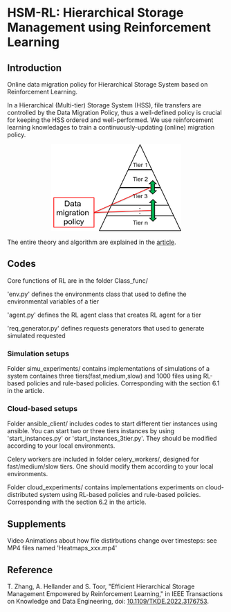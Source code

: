# HSM-RL: Hierarchical Storage Management using Reinforcement Learning

## Introduction

Online data migration policy for Hierarchical Storage System based on Reinforcement Learning. 

In a Hierarchical (Multi-tier) Storage System (HSS), file transfers are controlled by the Data Migration Policy, thus a well-defined policy is crucial for keeping the HSS ordered and well-performed. We use reinforcement learning knowledages to train a continuously-updating (online) migration policy.

<div  align="center">
<img src="https://github.com/JSFRi/HSM-RL/blob/main/HSS.png" width = "300" height = "200" alt="HSS" />
</div>

The entire theory and algorithm are explained in the [article](https://doi.org/10.1109/TKDE.2022.3176753).

## Codes

Core functions of RL are in the folder Class_func/

'env.py' defines the environments class that used to define the environmental variables of a tier

'agent.py' defines the RL agent class that creates RL agent for a tier

'req_generator.py' defines requests generators that used to generate simulated requested

### Simulation setups

Folder simu_experiments/ contains implementations of simulations of a system containes three tiers(fast,medium,slow) and 1000 files using RL-based policies and rule-based policies. Corresponding with the section 6.1 in the article.

### Cloud-based setups
Folder ansible_client/ includes codes to start different tier instances using ansible. You can start two or three tiers instances by using 'start_instances.py' or 'start_instances_3tier.py'. They should be modified according to your local environments.

Celery workers are included in folder celery_workers/, designed for fast/medium/slow tiers. One should modify them according to your local environments.

Folder cloud_experiments/ contains implementations experiments on cloud-distributed system using RL-based policies and rule-based policies. Corresponding with the section 6.2 in the article.

## Supplements
Video Animations about how file distirbutions change over timesteps: see MP4 files named 'Heatmaps_xxx.mp4'

## Reference
T. Zhang, A. Hellander and S. Toor, "Efficient Hierarchical Storage Management Empowered by Reinforcement Learning," in IEEE Transactions on Knowledge and Data Engineering, doi: [10.1109/TKDE.2022.3176753](https://doi.org/10.1109/TKDE.2022.3176753).

